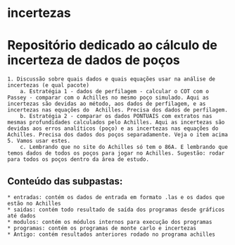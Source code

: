 # incertezas

# Repositório dedicado ao cálculo de incerteza de dados de poços 

    1. Discussão sobre quais dados e quais equações usar na análise de incertezas (e qual pacote)
        a. Estratégia 1 - dados de perfilagem - calcular o COT com o Passey - comparar com o Achilles no mesmo poço simulado. Aqui as incertezas são devidas ao método, aos dados de perfilagem, e as incertezas nas equações do  Achilles. Precisa dos dados de perfilagem.
        b. Estratégia 2 - comparar os dados PONTUAIS com extratos nas mesmas profundidades calculados pelo Achilles. Aqui as incertezas são devidas aos erros analíticos (poço) e as incertezas nas equações do Achilles. Precisa dos dados dos poços separadamente. Veja o item acima 5. Vamos usar estes.
        c. Lembrando que no site do Achilles só tem o 86A. E lembrando que temos dados de todos os poços para jogar no Achilles. Sugestão: rodar para todos os poços dentro da área de estudo.


## Conteúdo das subpastas:

    * entradas: contém os dados de entrada em formato .las e os dados que estão no Achilles
    * saidas: contém todo resultado de saída dos programas desde gráficos até dados
    * modulos: contém os módulos internos para execução dos programas
    * programas: contém os programas de monte carlo e incertezas
    * Antigo: contém resultados anteriores rodado no programa achilles 
